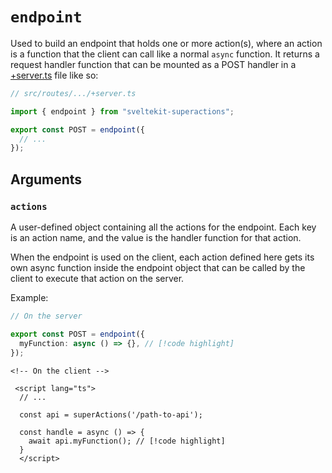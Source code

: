 # `endpoint`

Used to build an endpoint that holds one or more action(s), where an action is a function that the client can call like a normal `async` function. It returns a request handler function that can be mounted as a POST handler in a [+server.ts](https://kit.svelte.dev/docs/routing#server) file like so:

```ts
// src/routes/.../+server.ts

import { endpoint } from "sveltekit-superactions";

export const POST = endpoint({
  // ...
});
```

## Arguments

### `actions`

A user-defined object containing all the actions for the endpoint. Each key is an action name, and the value is the handler function for that action.

When the endpoint is used on the client, each action defined here gets its own async function inside the endpoint object that can be called by the client to execute that action on the server.

Example:

```ts
// On the server

export const POST = endpoint({
  myFunction: async () => {}, // [!code highlight]
});
```

```svelte
<!-- On the client -->

 <script lang="ts">
  // ...

  const api = superActions('/path-to-api');

  const handle = async () => {
    await api.myFunction(); // [!code highlight]
  }
  </script>
```
